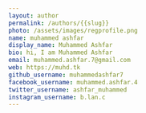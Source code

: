 ```yaml
---
layout: author
permalink: /authors/{{slug}}
photo: /assets/images/regprofile.png
name: muhammed ashfar
display_name: Muhammed Ashfar
bio: hi, I am Muhammed Ashfar
email: muhammed.ashfar.7@gmail.com
web: https://muhd.tk
github_username: muhammedashfar7
facebook_username: muhammed.ashfar.4
twitter_username: ashfar_muhammed
instagram_username: b.lan.c
---
```

